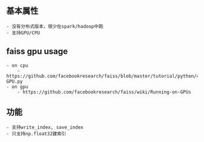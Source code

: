 ## 基本属性
    - 没有分布式版本，很少在spark/hadoop中跑
    - 支持GPU/CPU

 
## faiss gpu usage
    - on cpu
        - https://github.com/facebookresearch/faiss/blob/master/tutorial/python/4-GPU.py
    - on gpu
        - https://github.com/facebookresearch/faiss/wiki/Running-on-GPUs
        
        
## 功能
    - 支持write_index, save_index
    - 只支持np.float32建索引
